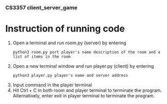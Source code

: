 ### CS3357 client_server_game
# Instruction of running code

1. Open a terminal and run room.py (server) by entering 
   ```
   python3 room.py port player's name description of the room and a list of items in the room 
   ```
2. Open a new terminal window and run player.py (client) by entering
   ```
   python3 player.py player's name and server address
   ```
3. Input command in the player terminal 
4. Hit Ctrl + C in both room and player terminal to terminate the program. Alternatively, enter exit in player terminal to terminate the program. 

